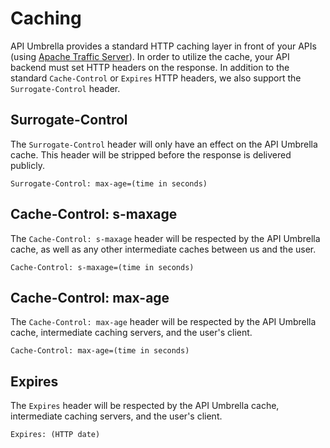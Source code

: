 # Caching

API Umbrella provides a standard HTTP caching layer in front of your APIs (using
[Apache Traffic Server](http://trafficserver.apache.org)). In order to utilize the cache, your API backend must set HTTP
headers on the response. In addition to the standard `Cache-Control` or `Expires` HTTP headers, we also support the
`Surrogate-Control` header.

## Surrogate-Control

The `Surrogate-Control` header will only have an effect on the API Umbrella cache. This header will be stripped before
the response is delivered publicly.

```text
Surrogate-Control: max-age=(time in seconds)
```

## Cache-Control: s-maxage

The `Cache-Control: s-maxage` header will be respected by the API Umbrella cache, as well as any other intermediate
caches between us and the user.

```text
Cache-Control: s-maxage=(time in seconds)
```

## Cache-Control: max-age

The `Cache-Control: max-age` header will be respected by the API Umbrella cache, intermediate caching servers, and the
user's client.

```text
Cache-Control: max-age=(time in seconds)
```

## Expires

The `Expires` header will be respected by the API Umbrella cache, intermediate caching servers, and the user's client.

```text
Expires: (HTTP date)
```
